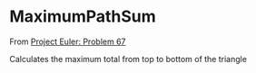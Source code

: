 # MaximumPathSum

From [Project Euler: Problem 67](https://projecteuler.net/problem=67)

Calculates the maximum total from top to bottom of the triangle